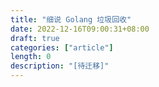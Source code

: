 ```yaml
---
title: "细说 Golang 垃圾回收"
date: 2022-12-16T09:00:31+08:00
draft: true
categories: ["article"]
length: 0
description: "[待迁移]"
---
```


